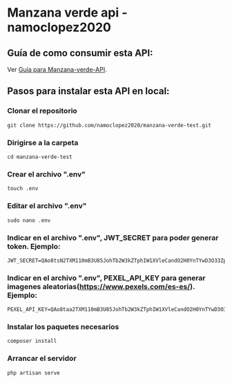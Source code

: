 # Manzana verde api - namoclopez2020

## Guía de como consumir esta API:

Ver [Guía para Manzana-verde-API](https://josenamoc-manzana-verde-api.herokuapp.com/).

## Pasos para instalar esta API en local:

### Clonar el repositorio
```
git clone https://github.com/namoclopez2020/manzana-verde-test.git
```
### Dirigirse a la carpeta
```
cd manzana-verde-test
```

### Crear el archivo ".env"
```
touch .env
```

### Editar el archivo ".env"
```
sudo nano .env
```

### Indicar en el archivo ".env", JWT_SECRET para poder generar token. Ejemplo:
```
JWT_SECRET=QAo8tsN2TXM110mB3U85JohTb2W3kZTphIW1XVleCandO2H0YnTYwD3O33ZpERE0

```
### Indicar en el archivo ".env", PEXEL_API_KEY para generar imagenes aleatorias(https://www.pexels.com/es-es/). Ejemplo:
```
PEXEL_API_KEY=QAo8taa2TXM110mB3U85JohTb2W3kZTphIW1XVleCandO2H0YnTYwD3O33ZpERE0

```

### Instalar los paquetes necesarios
```
composer install
```

### Arrancar el servidor
```
php artisan serve
```
